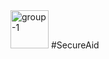 <img width="61" alt="group-1" src="https://github.com/user-attachments/assets/7fa707ea-e30e-4632-b470-f7e9d5f5524b">
#SecureAid
